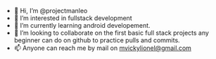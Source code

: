 - 👋 Hi, I’m @projectmanleo
- 👀 I’m interested in fullstack development
- 🌱 I’m currently learning android developement.
- 💞️ I’m looking to collaborate on the first basic full stack projects any beginner can do on github to practice pulls and commits.
- 📫 Anyone can reach me by mail on mvickylionel@gmail.com

<!---
projectmanleo/projectmanleo is a ✨ special ✨ repository because its `README.md` (this file) appears on your GitHub profile.
You can click the Preview link to take a look at your changes.
--->
